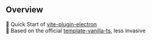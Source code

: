 ## Overview

🚀 Quick Start of [vite-plugin-electron](https://github.com/electron-vite/vite-plugin-electron)  
🎯 Based on the official [template-vanilla-ts](https://github.com/vitejs/vite/tree/main/packages/create-vite/template-vanilla-ts), less invasive  